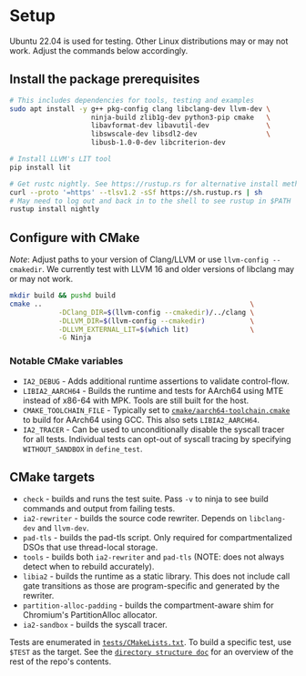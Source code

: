 # Setup

Ubuntu 22.04 is used for testing. Other Linux distributions may or may not work.
Adjust the commands below accordingly.

## Install the package prerequisites

```sh
# This includes dependencies for tools, testing and examples
sudo apt install -y g++ pkg-config clang libclang-dev llvm-dev \
                    ninja-build zlib1g-dev python3-pip cmake   \
                    libavformat-dev libavutil-dev              \
                    libswscale-dev libsdl2-dev                 \
                    libusb-1.0-0-dev libcriterion-dev

# Install LLVM's LIT tool
pip install lit

# Get rustc nightly. See https://rustup.rs for alternative install methods
curl --proto '=https' --tlsv1.2 -sSf https://sh.rustup.rs | sh
# May need to log out and back in to the shell to see rustup in $PATH
rustup install nightly
```

## Configure with CMake

*Note*: Adjust paths to your version of Clang/LLVM or use `llvm-config --cmakedir`.
We currently test with LLVM 16 and older versions of libclang may or may not work.

```sh
mkdir build && pushd build
cmake ..                                                   \
            -DClang_DIR=$(llvm-config --cmakedir)/../clang \
            -DLLVM_DIR=$(llvm-config --cmakedir)           \
            -DLLVM_EXTERNAL_LIT=$(which lit)               \
            -G Ninja
```

### Notable CMake variables

- `IA2_DEBUG` - Adds additional runtime assertions to validate control-flow.
- `LIBIA2_AARCH64` - Builds the runtime and tests for AArch64 using MTE instead of x86-64 with MPK. Tools are still built for the host.
- `CMAKE_TOOLCHAIN_FILE` - Typically set to [`cmake/aarch64-toolchain.cmake`](../cmake/aarch64-toolchain.cmake) to build for AArch64 using GCC. This also sets `LIBIA2_AARCH64`.
- `IA2_TRACER` - Can be used to unconditionally disable the syscall tracer for all tests. Individual tests can opt-out of syscall tracing by specifying `WITHOUT_SANDBOX` in `define_test`.

## CMake targets

- `check` - builds and runs the test suite. Pass `-v` to ninja to see build commands and output from failing tests.
- `ia2-rewriter` - builds the source code rewriter. Depends on `libclang-dev` and `llvm-dev`.
- `pad-tls` - builds the pad-tls script.  Only required for compartmentalized DSOs that use thread-local storage.
- `tools` - builds both `ia2-rewriter` and `pad-tls` (NOTE: does not always detect when to rebuild accurately).
- `libia2` - builds the runtime as a static library. This does not include call gate transitions as those are program-specific and generated by the rewriter.
- `partition-alloc-padding` - builds the compartment-aware shim for Chromium's PartitionAlloc allocator.
- `ia2-sandbox` - builds the syscall tracer.

Tests are enumerated in [`tests/CMakeLists.txt`](../tests/CMakeLists.txt). To build a specific test, use `$TEST` as the target. See the [`directory structure doc`](directory_structure.md) for an overview of the rest of the repo's contents.
